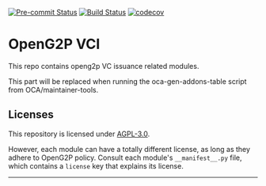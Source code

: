 
<!-- /!\ Non OCA Context : Set here the badge of your runbot / runboat instance. -->
[![Pre-commit Status](https://github.com/OpenG2P/openg2p-vci/actions/workflows/pre-commit.yml/badge.svg?branch=17.0-develop)](https://github.com/OpenG2P/openg2p-vci/actions/workflows/pre-commit.yml?query=branch%3A17.0-develop)
[![Build Status](https://github.com/OpenG2P/openg2p-vci/actions/workflows/test.yml/badge.svg?branch=17.0-develop)](https://github.com/OpenG2P/openg2p-vci/actions/workflows/test.yml?query=branch%3A17.0-develop)
[![codecov](https://codecov.io/gh/OpenG2P/openg2p-vci/branch/17.0-develop/graph/badge.svg)](https://codecov.io/gh/OpenG2P/openg2p-vci)
<!-- /!\ Non OCA Context : Set here the badge of your translation instance. -->

<!-- /!\ do not modify above this line -->

# OpenG2P VCI

This repo contains openg2p VC issuance related modules.

<!-- /!\ do not modify below this line -->

<!-- prettier-ignore-start -->

[//]: # (addons)

This part will be replaced when running the oca-gen-addons-table script from OCA/maintainer-tools.

[//]: # (end addons)

<!-- prettier-ignore-end -->

## Licenses

This repository is licensed under [AGPL-3.0](LICENSE).

However, each module can have a totally different license, as long as they adhere to OpenG2P
policy. Consult each module's `__manifest__.py` file, which contains a `license` key
that explains its license.

----
<!-- /!\ Non OCA Context : Set here the full description of your organization. -->

